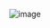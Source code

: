 ![image](https://user-images.githubusercontent.com/36101008/152690298-9dd69fb0-b63f-485b-b6ee-a82ebcfce5a7.png)
